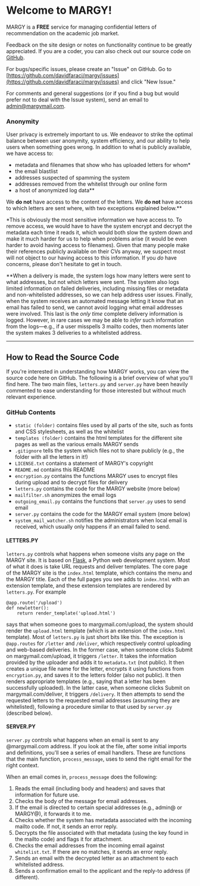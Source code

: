 # Welcome to MARGY!

MARGY is a **FREE** service for managing confidential letters of recommendation on the academic job market.

Feedback on the site design or notes on functionality continue to be greatly appreciated. If you are a coder, you can also check out our source code on [GitHub](https://github.com/davidfaraci/margy).

For bugs/specific issues, please create an "Issue" on GitHub. Go to [https://github.com/davidfaraci/margy/issues](https://github.com/davidfaraci/margy/issues) and click "New Issue."

For comments and general suggestions (or if you find a bug but would prefer not to deal with the Issue system), send an email to [admin@margymail.com](mailto:admin@margymail.com).

### Anonymity
User privacy is extremely important to us. We endeavor to strike the optimal balance between user anonymity, system efficiency, and our ability to help users when something goes wrong. In addition to what is publicly available, we have access to:

* metadata and filenames that show who has uploaded letters for whom\*
* the email blastlist
* addresses suspected of spamming the system
* addresses removed from the whitelist through our online form
* a host of anonymized log data\*\*

We **do not** have access to the content of the letters. We **do not** have access to which letters are sent where, with two exceptions explained below.\*\*

\*This is obviously the most sensitive information we have access to. To remove access, we would have to have the system encrypt and decrypt the metadata each time it reads it, which would both slow the system down and make it much harder for us to help when problems arise (it would be even harder to avoid having access to filenames). Given that many people make their references publicly available on their CVs anyway, we suspect most will not object to our having access to this information. If you *do* have concerns, please don't hesitate to get in touch.

\*\*When a delivery is made, the system logs how many letters were sent to what addresses, but not which letters were sent. The system also logs limited information on failed deliveries, including missing files or metadata and non-whitelisted addresses, so we can help address user issues. Finally, when the system receives an automated message letting it know that an email has failed to send, we cannot avoid logging what email addresses were involved. This last is the *only time* complete delivery information is logged. However, in rare cases we may be able to *infer* such information from the logs—e.g., if a user misspells 3 mailto codes, then moments later the system makes 3 deliveries to a whitelisted address.


-----


## How to Read the Source Code

If you're interested in understanding how MARGY works, you can view the source code here on GitHub. The following is a brief overview of what you'll find here. The two main files, `letters.py` and `server.py` have been heavily commented to ease understanding for those interested but without much relevant experience.

### GitHub Contents
- `static (folder)` contains files used by all parts of the site, such as fonts and CSS stylesheets, as well as the whitelist
- `templates (folder)` contains the html templates for the different site pages as well as the various emails MARGY sends
- `.gitignore` tells the system which files not to share publicly (e.g., the folder with all the letters in it!)
- `LICENSE.txt` contains a statement of MARGY's copyright
- `README.md` contains this README
- `encryption.py` contains the functions MARGY uses to encrypt files during upload and to decrypt files for delivery
- `letters.py` contains the code for the MARGY website (more below)
- `mailfilter.sh` anonymizes the email logs
- `outgoing_email.py` contains the functions that `server.py` uses to send email
- `server.py` contains the code for the MARGY email system (more below)
- `system_mail_watcher.sh` notifies the administrators when local email is received, which usually only happens if an email failed to send.


#### LETTERS.PY
`letters.py` controls what happens when someone visits any page on the MARGY site. It is based on [Flask](http://flask.pocoo.org/), a Python web development system. Most of what it does is take URL requests and deliver templates. The core page of the MARGY site is the `index.html` template, which contains the menu and the MARGY title. Each of the full pages you see adds to `index.html` with an extension template, and these extension templates are rendered by `letters.py`. For example

```
@app.route('/upload')
def newletter():
    return render_template('upload.html')
```

says that when someone goes to margymail.com/upload, the system should render the `upload.html` template (which is an extension of the `index.html` template). Most of `letters.py` is just short bits like this. The exception is `@app.routes` for `/letter` and `/deliver`, which respectively control uploading and web-based deliveries. In the former case, when someone clicks Submit on margymail.com/upload, it triggers `/letter`. It takes the information provided by the uploader and adds it to `metadata.txt` (not public). It then creates a unique file name for the letter, encrypts it using functions from `encryption.py`, and saves it to the letters folder (also not public). It then renders appropriate templates (e.g., saying that a letter has been successfully uploaded). In the latter case, when someone clicks Submit on margymail.com/deliver, it triggers `/delivery`. It then attempts to send the requested letters to the requested email addresses (assuming they are whitelisted), following a procedure similar to that used by `server.py` (described below).


#### SERVER.PY
`server.py` controls what happens when an email is sent to any @margymail.com address. If you look at the file, after some initial imports and definitions, you'll see a series of email handlers. These are functions that the main function, `process_message`, uses to send the right email for the right context.

When an email comes in, `process_message` does the following:

1. Reads the email (including body and headers) and saves that information for future use.
2. Checks the body of the message for email addresses.
3. If the email is directed to certain special addresses (e.g., admin@ or MARGY@), it forwards it to me.
4. Checks whether the system has metadata associated with the incoming mailto code. If not, it sends an error reply.
5. Decrypts the file associated with that metadata (using the key found in the mailto code) and flags it for attachment.
6. Checks the email addresses from the incoming email against `whitelist.txt`. If there are no matches, it sends an error reply.
7. Sends an email with the decrypted letter as an attachment to each whitelisted address.
8. Sends a confirmation email to the applicant and the reply-to address (if different).

